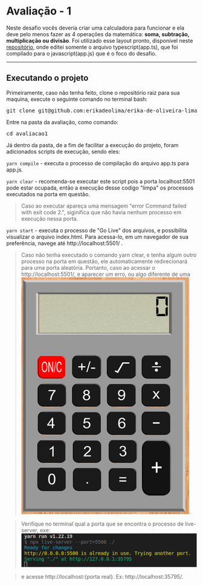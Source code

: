 # Avaliação - 1

Neste desafio vocês deveria criar uma calculadora para funcionar e ela deve pelo menos fazer as 4 operações da matemática: **soma, subtração, multiplicação ou divisão**. Foi utilizado esse layout pronto, disponível neste [repositório](https://github.com/profalves/calculadora-template-sample.git), onde editei somente o arquivo typescript(app.ts), que foi compilado para o javascript(app.js) que é o foco do desafio.

---

## Executando o projeto

Primeiramente, caso não tenha feito, clone o repositório raiz para sua maquina, execute o seguinte comando no terminal bash:

<pre>
git clone git@github.com:erikadeolima/erika-de-oliveira-lima.git
</pre>

Entre na pasta da avaliação, como comando:

<pre>
cd avaliacao1
</pre>

Já dentro da pasta, de a fim de facilitar a execução do projeto, foram adicionados scripts de execução, sendo eles:

`yarn compile` - executa o processo de compilação do arquivo app.ts para app.js.

`yarn clear` - recomenda-se executar este script pois a porta localhost:5501 pode estar ocupada, então a execução desse codigo "limpa" os processos executados na porta em questão.

> Caso ao executar apareça uma mensagem "error Command failed with exit code 2.", siginifica que não havia nenhum processo em execução nessa porta.

`yarn start` - executa o processo de "Go Live" dos arquivos, e possibilita visualizar o arquivo index.html. Para acessa-lo, em um navegador de sua preferência, navege até http://localhost:5501/ .

> Caso não tenha executado o comando yarn clear, e tenha algum outro processo na porta em questão, ele automaticamente redirecionará para uma porta aleatória. Portanto, caso ao acessar o http://localhost:5501/, e aparecer um erro, ou algo diferente de uma
> ![calculadora](https://github.com/erikadeolima/erika-de-oliveira-lima/blob/master/avaliacao1/calc.png).

> Verifique no terminal qual a porta que se encontra o processo de live-server, exe:
> ![terminal qual a porta que se encontra o processo de live-server](https://github.com/erikadeolima/erika-de-oliveira-lima/blob/master/avaliacao1/terminal.png)

> e acesse http://localhost:{porta real}. Ex: http://localhost:35795/.
